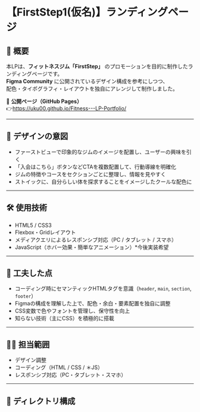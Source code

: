 # 【FirstStep1(仮名)】ランディングページ

## 📌 概要
本LPは、**フィットネスジム「FirstStep」** のプロモーションを目的に制作したランディングページです。  
**Figma Community** に公開されているデザイン構成を参考にしつつ、  
配色・タイポグラフィ・レイアウトを独自にアレンジして制作しました。

🔗 **公開ページ（GitHub Pages）**  
👉https://uku00.github.io/Fitness---LP-Portfolio/

---

## 🎨 デザインの意図
- ファーストビューで印象的なジムのイメージを配置し、ユーザーの興味を引く  
- 「入会はこちら」ボタンなどCTAを複数配置して、行動導線を明確化  
- ジムの特徴やコースをセクションごとに整理し、情報を見やすく  
- ストイックに、自分らしい体を探求することをイメージしたクールな配色に  

---

## 🛠 使用技術
- HTML5 / CSS3  
- Flexbox・Gridレイアウト  
- メディアクエリによるレスポンシブ対応（PC / タブレット / スマホ）  
- JavaScript（ホバー効果・簡単なアニメーション）*今後実装希望

---

## 🧩 工夫した点
- コーディング時にセマンティックHTMLタグを意識（`header`, `main`, `section`, `footer`）  
- Figmaの構成を理解した上で、配色・余白・要素配置を独自に調整  
- CSS変数で色やフォントを管理し、保守性を向上
- 知らない技術（主にCSS）を積極的に搭載

---

## 👩‍💻 担当範囲
- デザイン調整  
- コーディング（HTML / CSS / ＊JS）  
- レスポンシブ対応（PC・タブレット・スマホ）

---

## 📁 ディレクトリ構成
